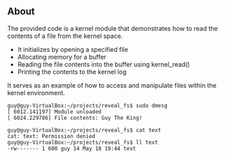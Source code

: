 ## About
The provided code is a kernel module that demonstrates how to read the contents of a file from the kernel space.
- It initializes by opening a specified file
- Allocating memory for a buffer
- Reading the file contents into the buffer using kernel_read()
- Printing the contents to the kernel log

It serves as an example of how to access and manipulate files within the kernel environment.
```
guy@guy-VirtualBox:~/projects/reveal_fs$ sudo dmesg
[ 6012.141197] Module unloaded
[ 6024.229786] File contents: Guy The King!

guy@guy-VirtualBox:~/projects/reveal_fs$ cat text 
cat: text: Permission denied
guy@guy-VirtualBox:~/projects/reveal_fs$ ll text 
-rw------- 1 600 guy 14 May 18 19:44 text
```


